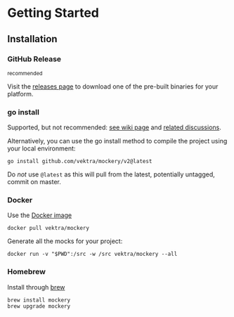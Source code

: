 Getting Started
================

Installation
-------------

### GitHub Release

<small>recommended</small>

Visit the [releases page](https://github.com/vektra/mockery/releases) to download one of the pre-built binaries for your platform.

### go install

Supported, but not recommended: [see wiki page](https://github.com/vektra/mockery/wiki/Installation-Methods#go-install) and [related discussions](https://github.com/vektra/mockery/pull/456).

Alternatively, you can use the go install method to compile the project using your local environment:

    go install github.com/vektra/mockery/v2@latest
    
Do _not_ use `@latest` as this will pull from the latest, potentially untagged, commit on master.

### Docker

Use the [Docker image](https://hub.docker.com/r/vektra/mockery)

    docker pull vektra/mockery

Generate all the mocks for your project:

	docker run -v "$PWD":/src -w /src vektra/mockery --all

### Homebrew

Install through [brew](https://brew.sh/)

    brew install mockery
    brew upgrade mockery

